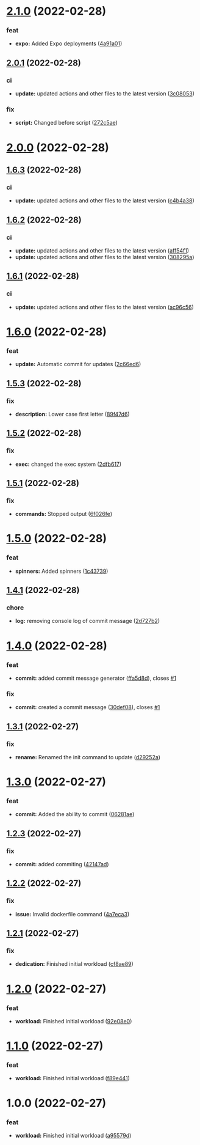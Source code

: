 # [2.1.0](https://github.com/tech3k/t3/compare/v2.0.1...v2.1.0) (2022-02-28)

### feat

- **expo:** Added Expo deployments ([4a91a01](https://github.com/tech3k/t3/commit/4a91a01ac0e9726e98bb0fa532452aae8fe52288))

## [2.0.1](https://github.com/tech3k/t3/compare/v2.0.0...v2.0.1) (2022-02-28)

### ci

- **update:** updated actions and other files to the latest version ([3c08053](https://github.com/tech3k/t3/commit/3c08053c7a79469c26c878accd28cfa1857e9d24))

### fix

- **script:** Changed before script ([272c5ae](https://github.com/tech3k/t3/commit/272c5ae69b6e88ee65f3fe50018a2e2c1d061f99))

# [2.0.0](https://github.com/tech3k/t3/compare/v1.6.3...v2.0.0) (2022-02-28)

## [1.6.3](https://github.com/tech3k/t3/compare/v1.6.2...v1.6.3) (2022-02-28)

### ci

- **update:** updated actions and other files to the latest version ([c4b4a38](https://github.com/tech3k/t3/commit/c4b4a38b42ce29d57328324eef6f984187fff565))

## [1.6.2](https://github.com/tech3k/t3/compare/v1.6.1...v1.6.2) (2022-02-28)

### ci

- **update:** updated actions and other files to the latest version ([aff54f1](https://github.com/tech3k/t3/commit/aff54f1544251114dcdfbcf23379519986d36a11))
- **update:** updated actions and other files to the latest version ([308295a](https://github.com/tech3k/t3/commit/308295adad240c4f45f87be85f0c9782ba61aaee))

## [1.6.1](https://github.com/tech3k/t3/compare/v1.6.0...v1.6.1) (2022-02-28)

### ci

- **update:** updated actions and other files to the latest version ([ac96c56](https://github.com/tech3k/t3/commit/ac96c56d1eb470e148080e7c64b99469f1bf8ad9))

# [1.6.0](https://github.com/tech3k/t3/compare/v1.5.3...v1.6.0) (2022-02-28)

### feat

- **update:** Automatic commit for updates ([2c66ed6](https://github.com/tech3k/t3/commit/2c66ed6b4db6e926b781a164b3d383fd97994760))

## [1.5.3](https://github.com/tech3k/t3/compare/v1.5.2...v1.5.3) (2022-02-28)

### fix

- **description:** Lower case first letter ([89f47d6](https://github.com/tech3k/t3/commit/89f47d63bf5dd3ae232ae3f6e038fd3d32d87874))

## [1.5.2](https://github.com/tech3k/t3/compare/v1.5.1...v1.5.2) (2022-02-28)

### fix

- **exec:** changed the exec system ([2dfb617](https://github.com/tech3k/t3/commit/2dfb617e5a350aaaa1e657cdddb6a8181cf0e92b))

## [1.5.1](https://github.com/tech3k/t3/compare/v1.5.0...v1.5.1) (2022-02-28)

### fix

- **commands:** Stopped output ([6f026fe](https://github.com/tech3k/t3/commit/6f026fe4f85e32c07c433a085c083b06e41d5fb5))

# [1.5.0](https://github.com/tech3k/t3/compare/v1.4.1...v1.5.0) (2022-02-28)

### feat

- **spinners:** Added spinners ([1c43739](https://github.com/tech3k/t3/commit/1c437397e59ea1d47b1a1cfae6e9968609d1ff63))

## [1.4.1](https://github.com/tech3k/t3/compare/v1.4.0...v1.4.1) (2022-02-28)

### chore

- **log:** removing console log of commit message ([2d727b2](https://github.com/tech3k/t3/commit/2d727b2b2cdadf1b83fa8e38f7ebcd10c53c4164))

# [1.4.0](https://github.com/tech3k/t3/compare/v1.3.1...v1.4.0) (2022-02-28)

### feat

- **commit:** added commit message generator ([ffa5d8d](https://github.com/tech3k/t3/commit/ffa5d8d3f555e2b5c55a7518273d5941772c30f0)), closes [#1](https://github.com/tech3k/t3/issues/1)

### fix

- **commit:** created a commit message ([30def08](https://github.com/tech3k/t3/commit/30def0836b5c86170c21b89e974f6c666ca04259)), closes [#1](https://github.com/tech3k/t3/issues/1)

## [1.3.1](https://github.com/tech3k/t3/compare/v1.3.0...v1.3.1) (2022-02-27)

### fix

- **rename:** Renamed the init command to update ([d29252a](https://github.com/tech3k/t3/commit/d29252aa3f14b3bc6680f1b199f064a5725087bf))

# [1.3.0](https://github.com/tech3k/t3/compare/v1.2.3...v1.3.0) (2022-02-27)

### feat

- **commit:** Added the ability to commit ([06281ae](https://github.com/tech3k/t3/commit/06281aeeea8ec56e3abbf563156a50b9bf86cb3c))

## [1.2.3](https://github.com/tech3k/t3/compare/v1.2.2...v1.2.3) (2022-02-27)

### fix

- **commit:** added commiting ([42147ad](https://github.com/tech3k/t3/commit/42147adf624f69adaf530920027e3ad84be6312d))

## [1.2.2](https://github.com/tech3k/t3/compare/v1.2.1...v1.2.2) (2022-02-27)

### fix

- **issue:** Invalid dockerfile command ([4a7eca3](https://github.com/tech3k/t3/commit/4a7eca3a03a0b46a0660d3e72f509720f47829d9))

## [1.2.1](https://github.com/tech3k/t3/compare/v1.2.0...v1.2.1) (2022-02-27)

### fix

- **dedication:** Finished initial workload ([cf8ae89](https://github.com/tech3k/t3/commit/cf8ae893734ab6d5d75a41cf0ee209c6b14c0d1b))

# [1.2.0](https://github.com/tech3k/t3/compare/v1.1.0...v1.2.0) (2022-02-27)

### feat

- **workload:** Finished initial workload ([92e08e0](https://github.com/tech3k/t3/commit/92e08e0f47247408ae125b03f13f960ccb197237))

# [1.1.0](https://github.com/tech3k/t3/compare/v1.0.0...v1.1.0) (2022-02-27)

### feat

- **workload:** Finished initial workload ([f89e441](https://github.com/tech3k/t3/commit/f89e441d24e0e610ebfc5ebcd9f1f3c6bceed39c))

# 1.0.0 (2022-02-27)

### feat

- **workload:** Finished initial workload ([a95579d](https://github.com/tech3k/t3/commit/a95579d215d9a18e9bb2ccdbacc2e39fdcbc091a))
